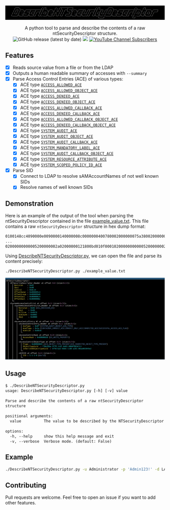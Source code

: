 ![](./.github/banner.png)

<p align="center">
  A python tool to parse and describe the contents of a raw ntSecurityDescriptor structure.
  <br>
  <img alt="GitHub release (latest by date)" src="https://img.shields.io/github/v/release/p0dalirius/DescribeNTSecurityDescriptor">
  <a href="https://twitter.com/intent/follow?screen_name=podalirius_" title="Follow"><img src="https://img.shields.io/twitter/follow/podalirius_?label=Podalirius&style=social"></a>
  <a href="https://www.youtube.com/c/Podalirius_?sub_confirmation=1" title="Subscribe"><img alt="YouTube Channel Subscribers" src="https://img.shields.io/youtube/channel/subscribers/UCF_x5O7CSfr82AfNVTKOv_A?style=social"></a>
  <br>
</p>

## Features

- [x] Reads source value from a file or from the LDAP
- [x] Outputs a human readable summary of accesses with `--summary`
- [x] Parse Access Control Entries (ACE) of various types:
  - [x] ACE type [`ACCESS_ALLOWED_ACE`](https://learn.microsoft.com/en-us/openspecs/windows_protocols/ms-dtyp/72e7c7ea-bc02-4c74-a619-818a16bf6adb?wt.mc_id=SEC-MVP-5005286)
  - [x] ACE type [`ACCESS_ALLOWED_OBJECT_ACE`](https://learn.microsoft.com/en-us/openspecs/windows_protocols/ms-dtyp/c79a383c-2b3f-4655-abe7-dcbb7ce0cfbe?wt.mc_id=SEC-MVP-5005286)
  - [x] ACE type [`ACCESS_DENIED_ACE`](https://learn.microsoft.com/en-us/openspecs/windows_protocols/ms-dtyp/b1e1321d-5816-4513-be67-b65d8ae52fe8?wt.mc_id=SEC-MVP-5005286)
  - [x] ACE type [`ACCESS_DENIED_OBJECT_ACE`](https://learn.microsoft.com/en-us/openspecs/windows_protocols/ms-dtyp/8720fcf3-865c-4557-97b1-0b3489a6c270?wt.mc_id=SEC-MVP-5005286)
  - [x] ACE type [`ACCESS_ALLOWED_CALLBACK_ACE`](https://learn.microsoft.com/en-us/openspecs/windows_protocols/ms-dtyp/c9579cf4-0f4a-44f1-9444-422dfb10557a?wt.mc_id=SEC-MVP-5005286)
  - [x] ACE type [`ACCESS_DENIED_CALLBACK_ACE`](https://learn.microsoft.com/en-us/openspecs/windows_protocols/ms-dtyp/35adad6b-fda5-4cc1-b1b5-9beda5b07d2e?wt.mc_id=SEC-MVP-5005286)
  - [x] ACE type [`ACCESS_ALLOWED_CALLBACK_OBJECT_ACE`](https://learn.microsoft.com/en-us/openspecs/windows_protocols/ms-dtyp/fe1838ea-ea34-4a5e-b40e-eb870f8322ae?wt.mc_id=SEC-MVP-5005286)
  - [x] ACE type [`ACCESS_DENIED_CALLBACK_OBJECT_ACE`](https://learn.microsoft.com/en-us/openspecs/windows_protocols/ms-dtyp/4652f211-82d5-4b90-bd58-43bf3b0fc48d?wt.mc_id=SEC-MVP-5005286)
  - [x] ACE type [`SYSTEM_AUDIT_ACE`](https://learn.microsoft.com/en-us/openspecs/windows_protocols/ms-dtyp/9431fd0f-5b9a-47f0-b3f0-3015e2d0d4f9?wt.mc_id=SEC-MVP-5005286)
  - [x] ACE type [`SYSTEM_AUDIT_OBJECT_ACE`](https://learn.microsoft.com/en-us/openspecs/windows_protocols/ms-dtyp/c8da72ae-6b54-4a05-85f4-e2594936d3d5?wt.mc_id=SEC-MVP-5005286)
  - [x] ACE type [`SYSTEM_AUDIT_CALLBACK_ACE`](https://learn.microsoft.com/en-us/openspecs/windows_protocols/ms-dtyp/bd6b6fd8-4bef-427e-9a43-b9b46457e934?wt.mc_id=SEC-MVP-5005286)
  - [x] ACE type [`SYSTEM_MANDATORY_LABEL_ACE`](https://learn.microsoft.com/en-us/openspecs/windows_protocols/ms-dtyp/25fa6565-6cb0-46ab-a30a-016b32c4939a?wt.mc_id=SEC-MVP-5005286)
  - [x] ACE type [`SYSTEM_AUDIT_CALLBACK_OBJECT_ACE`](https://learn.microsoft.com/en-us/openspecs/windows_protocols/ms-dtyp/949b02e7-f55d-4c26-969f-52a009597469?wt.mc_id=SEC-MVP-5005286)
  - [x] ACE type [`SYSTEM_RESOURCE_ATTRIBUTE_ACE`](https://learn.microsoft.com/en-us/openspecs/windows_protocols/ms-dtyp/352944c7-4fb6-4988-8036-0a25dcedc730?wt.mc_id=SEC-MVP-5005286)
  - [x] ACE type [`SYSTEM_SCOPED_POLICY_ID_ACE`](https://learn.microsoft.com/en-us/openspecs/windows_protocols/ms-dtyp/aa0c0f62-4b4c-44f0-9718-c266a6accd9f?wt.mc_id=SEC-MVP-5005286)
- [x] Parse SID
  - [x] Connect to LDAP to resolve sAMAccountNames of not well known SIDs
  - [x] Resolve names of well known SIDs

## Demonstration

Here is an example of the output of the tool when parsing the ntSecurityDescriptor contained in the file [example_value.txt](./example_value.txt). This file contains a raw `ntSecurityDescriptor` structure in hex dump format:

```
0100148cc4090000e0090000140000008c0000000400780002000000075a38002000000003000000be3b0ef3f09fd111b6030000f80367c1a57a96bfe60dd011a28500aa003049e2010100000000000100000000075a380020000000030000
...
02000000000005200000002a02000000121800bd010f0001020000000000052000000020020000010500000000000515000000a3cd06bf0e0fe808c335b8e600020000010500000000000515000000a3cd06bf0e0fe808c335b8e600020000
```

Using [DescribeNTSecurityDescriptor.py](./DescribeNTSecurityDescriptor.py), we can open the file and parse its content precisely:

```
./DescribeNTSecurityDescriptor.py ./example_value.txt
```

![example of the output](./.github/example.png)

## Usage

```
$ ./DescribeNTSecurityDescriptor.py 
usage: DescribeNTSecurityDescriptor.py [-h] [-v] value

Parse and describe the contents of a raw ntSecurityDescriptor structure

positional arguments:
  value          The value to be described by the NTSecurityDescriptor

options:
  -h, --help     show this help message and exit
  -v, --verbose  Verbose mode. (default: False)
```

## Example

```bash
./DescribeNTSecurityDescriptor.py -u Administrator -p 'Admin123!' -d LAB --dc-ip 10.0.0.101 -D "CN=user user,CN=Users,DC=LAB,DC=local" --summary --describe
```

## Contributing

Pull requests are welcome. Feel free to open an issue if you want to add other features.
